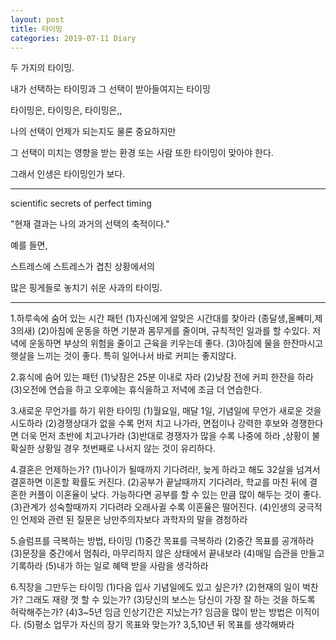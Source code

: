 ```yaml
---
layout: post
title: 타이밍
categories: 2019-07-11 Diary
---
```


두 가지의 타이밍.

내가 선택하는 타이밍과 그 선택이 받아들여지는 타이밍

타이밍은, 타이밍은, 타이밍은,,

나의 선택이 언제가 되는지도 물론 중요하지만

그 선택이 미치는 영향을 받는 환경 또는 사람 또한 타이밍이 맞아야 한다.

그래서 인생은 타이밍인가 보다.


----

scientific secrets of perfect timing

"현재 결과는 나의 과거의 선택의 축적이다."


예를 들면,

스트레스에 스트레스가 겹친 상황에서의

많은 핑게들로 놓치기 쉬운 사과의 타이밍.

----

1.하루속에 숨어 있는 시간 패턴
(1)자신에게 알맞은 시간대를 찾아라 (종달생,올빼미,제3의새)
(2)아침에 운동을 하면 기분과 몸무게를 줄이며, 규칙적인 일과를 할 수있다. 저녁에 운동하면 부상의 위험을 줄이고 근육을 키우는데 좋다.
(3)아침에 물을 한잔마시고 햇살을 느끼는 것이 좋다. 특히 일어나서 바로 커피는 좋지않다.

2.휴식에 숨어 있는 패턴
(1)낮잠은 25분 이내로 자라
(2)낮잠 전에 커피 한잔을 하라
(3)오전에 연습을 하고 오후에는 휴식을하고 저녁에 조금 더 연습한다.

3.새로운 무언가를 하기 위한 타이밍
(1)월요일, 매달 1일, 기념일에 무언가 새로운 것을 시도하라
(2)경쟁상대가 없을 수록 먼저 치고 나가라, 면접이나 강력한 후보와 경쟁한다면 더욱 먼저 초반에 치고나가라
(3)반대로 경쟁자가 많을 수록 나중에 하라 ,상황이 불확실한 상황일 경우 첫번째로 나서지 않는 것이 유리하다.

4.결혼은 언제하는가?
(1)나이가 될때까지 기다려라!, 늦게 하라고 해도 32살을 넘겨서 결혼하면 이혼할 확률도 커진다. 
(2)공부가 끝날때까지 기다려라, 학교를 마친 뒤에 결혼한 커플이 이혼율이 낮다. 가능하다면 공부를 할 수 있는 만큼 많이 해두는 것이 좋다.
(3)관계가 성숙할때까지 기다려라 오래사귈 수록 이혼율은 떨어진다.
(4)인생의 궁극적인 언제와 관련 된 질문은 낭만주의자보다 과학자의 말을 경청하라

5.슬럼프를 극복하는 방법, 타이밍
(1)중간 목표를 극복하라
(2)중간 목표를 공개하라
(3)문장을 중간에서 멈춰라, 마무리하지 않은 상태에서 끝내보라 
(4)매일 습관을 만들고 기록하라
(5)내가 하는 일로 혜택 받을 사람을 생각하라

6.직장을 그만두는 타이밍
(1)다음 입사 기념일에도 있고 싶은가?
(2)현재의 일이 벅찬가? 그래도 재량 껏 할 수 있는가?
(3)당신의 보스는 당신이 가장 잘 하는 것을 하도록 허락해주는가?
(4)3~5년 임금 인상기간은 지났는가? 임금을 많이 받는 방법은 이직이다. 
(5)평소 업무가 자신의 장기 목표와 맞는가? 3,5,10년 뒤 목표를 생각해봐라


